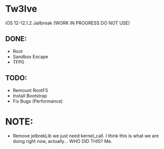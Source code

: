 # Tw3lve
iOS 12-12.1.2 Jailbreak (WORK IN PROGRESS DO NOT USE)


## DONE:
* Root     
* Sandbox Escape    
* TFP0      

## TODO:
* Remount RootFS    
* Install Bootstrap   
* Fix Bugs (Performance)    

# NOTE:
* Remove jelbrekLib we just need kernel_call. I think this is what we are doing right now, actually... WHO DID THIS? Me.    
